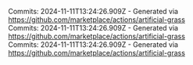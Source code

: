 Commits: 2024-11-11T13:24:26.909Z - Generated via https://github.com/marketplace/actions/artificial-grass
<br>
Commits: 2024-11-11T13:24:26.909Z - Generated via https://github.com/marketplace/actions/artificial-grass
<br>
Commits: 2024-11-11T13:24:26.909Z - Generated via https://github.com/marketplace/actions/artificial-grass
<br>
